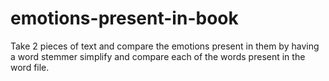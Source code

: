 # emotions-present-in-book
Take 2 pieces of text and compare the emotions present in them by having a word stemmer simplify and compare each of the words present in the word file.
